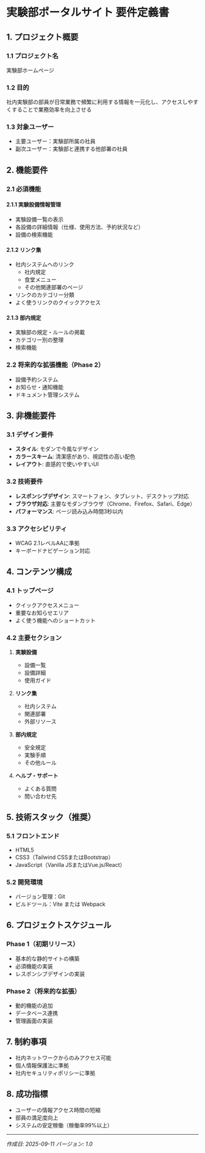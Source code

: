 # 実験部ポータルサイト 要件定義書

## 1. プロジェクト概要

### 1.1 プロジェクト名
実験部ホームページ

### 1.2 目的
社内実験部の部員が日常業務で頻繁に利用する情報を一元化し、アクセスしやすくすることで業務効率を向上させる

### 1.3 対象ユーザー
- 主要ユーザー：実験部所属の社員
- 副次ユーザー：実験部と連携する他部署の社員

## 2. 機能要件

### 2.1 必須機能

#### 2.1.1 実験設備情報管理
- 実験設備一覧の表示
- 各設備の詳細情報（仕様、使用方法、予約状況など）
- 設備の検索機能

#### 2.1.2 リンク集
- 社内システムへのリンク
  - 社内規定
  - 食堂メニュー
  - その他関連部署のページ
- リンクのカテゴリー分類
- よく使うリンクのクイックアクセス

#### 2.1.3 部内規定
- 実験部の規定・ルールの掲載
- カテゴリー別の整理
- 検索機能

### 2.2 将来的な拡張機能（Phase 2）
- 設備予約システム
- お知らせ・通知機能
- ドキュメント管理システム

## 3. 非機能要件

### 3.1 デザイン要件
- **スタイル**: モダンで今風なデザイン
- **カラースキーム**: 清潔感があり、視認性の高い配色
- **レイアウト**: 直感的で使いやすいUI

### 3.2 技術要件
- **レスポンシブデザイン**: スマートフォン、タブレット、デスクトップ対応
- **ブラウザ対応**: 主要なモダンブラウザ（Chrome、Firefox、Safari、Edge）
- **パフォーマンス**: ページ読み込み時間3秒以内

### 3.3 アクセシビリティ
- WCAG 2.1レベルAAに準拠
- キーボードナビゲーション対応

## 4. コンテンツ構成

### 4.1 トップページ
- クイックアクセスメニュー
- 重要なお知らせエリア
- よく使う機能へのショートカット

### 4.2 主要セクション
1. **実験設備**
   - 設備一覧
   - 設備詳細
   - 使用ガイド

2. **リンク集**
   - 社内システム
   - 関連部署
   - 外部リソース

3. **部内規定**
   - 安全規定
   - 実験手順
   - その他ルール

4. **ヘルプ・サポート**
   - よくある質問
   - 問い合わせ先

## 5. 技術スタック（推奨）

### 5.1 フロントエンド
- HTML5
- CSS3（Tailwind CSSまたはBootstrap）
- JavaScript（Vanilla JSまたはVue.js/React）

### 5.2 開発環境
- バージョン管理：Git
- ビルドツール：Vite または Webpack

## 6. プロジェクトスケジュール

### Phase 1（初期リリース）
- 基本的な静的サイトの構築
- 必須機能の実装
- レスポンシブデザインの実装

### Phase 2（将来的な拡張）
- 動的機能の追加
- データベース連携
- 管理画面の実装

## 7. 制約事項
- 社内ネットワークからのみアクセス可能
- 個人情報保護法に準拠
- 社内セキュリティポリシーに準拠

## 8. 成功指標
- ユーザーの情報アクセス時間の短縮
- 部員の満足度向上
- システムの安定稼働（稼働率99%以上）

---
*作成日: 2025-09-11*
*バージョン: 1.0*